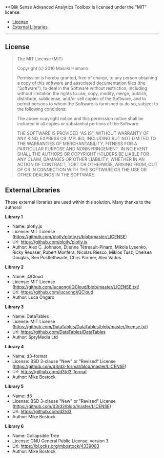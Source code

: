 **Qlik Sense Advanced Analytics Toolbox is licensed under the "MIT" license:

* [License](#license)
* [External Libraries](#external-libraries)

---

## License

>
> The MIT License (MIT)
>
> Copyright (c) 2016 Masaki Hamano
>
> Permission is hereby granted, free of charge, to any person obtaining a copy
> of this software and associated documentation files (the "Software"), to deal
> in the Software without restriction, including without limitation the rights
> to use, copy, modify, merge, publish, distribute, sublicense, and/or sell
> copies of the Software, and to permit persons to whom the Software is
> furnished to do so, subject to the following conditions:
>
> The above copyright notice and this permission notice shall be included in all
> copies or substantial portions of the Software.
>
> THE SOFTWARE IS PROVIDED "AS IS", WITHOUT WARRANTY OF ANY KIND, EXPRESS OR
> IMPLIED, INCLUDING BUT NOT LIMITED TO THE WARRANTIES OF MERCHANTABILITY,
> FITNESS FOR A PARTICULAR PURPOSE AND NONINFRINGEMENT. IN NO EVENT SHALL THE
> AUTHORS OR COPYRIGHT HOLDERS BE LIABLE FOR ANY CLAIM, DAMAGES OR OTHER
> LIABILITY, WHETHER IN AN ACTION OF CONTRACT, TORT OR OTHERWISE, ARISING FROM,
> OUT OF OR IN CONNECTION WITH THE SOFTWARE OR THE USE OR OTHER DEALINGS IN THE
> SOFTWARE.
>

## External Libraries

These external libraries are used within this solution. Many thanks to the authors!

**Library 1**
* Name: plotly.js
* License: MIT License (https://github.com/plotly/plotly.js/blob/master/LICENSE)
* Url: https://github.com/plotly/plotly.js
* Author: Alex C. Johnson, Étienne Tétreault-Pinard, Mikola Lysenko, Ricky Reusser, Robert Monfera, Nicolas Riesco, Miklós Tusz, Chelsea Douglas, Ben Postlethwaite, Chris Parmer, Alex Vados

**Library 2**
* Name: jQCloud
* License: MIT License (https://github.com/lucaong/jQCloud/blob/master/LICENSE.txt)
* Url: https://github.com/lucaong/jQCloud
* Author: Luca Ongaro

**Library 3**
* Name: DataTables
* License: MIT License (https://github.com/DataTables/DataTables/blob/master/license.txt)
* Url: https://github.com/DataTables/DataTables
* Author: SpryMedia Ltd

**Library 4**
* Name: d3-format
* License: BSD 3-clause "New" or "Revised" License (https://github.com/d3/d3-format/blob/master/LICENSE)
* Url: https://github.com/d3/d3-format
* Author: Mike Bostock

**Library 5**
* Name: d3
* License: BSD 3-clause "New" or "Revised" License (https://github.com/d3/d3/blob/master/LICENSE)
* Url: https://github.com/d3/d3
* Author: Mike Bostock

**Library 6**
* Name: Collapsible Tree
* License: GNU General Public License, version 3
* Url: https://bl.ocks.org/mbostock/4339083
* Author: Mike Bostock
